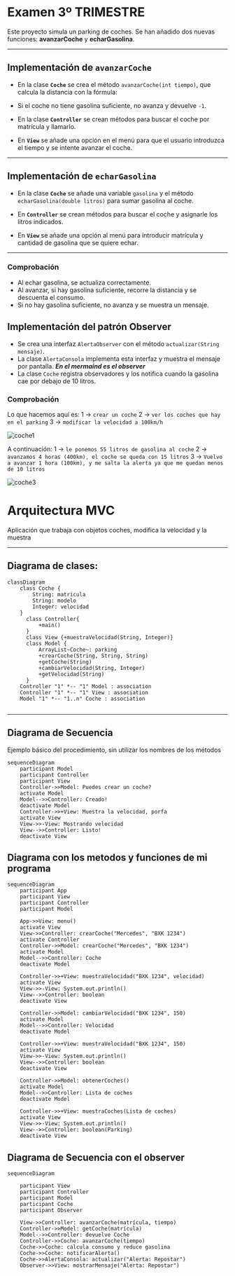 # Examen 3º TRIMESTRE

Este proyecto simula un parking de coches. Se han añadido dos nuevas funciones: **avanzarCoche** y **echarGasolina**.

---

## Implementación de `avanzarCoche`

- En la clase **`Coche`** se crea el método `avanzarCoche(int tiempo)`, que calcula la distancia con la fórmula:


- Si el coche no tiene gasolina suficiente, no avanza y devuelve `-1`.

- En la clase **`Controller`** se crean métodos para buscar el coche por matrícula y llamarlo.

- En **`View`** se añade una opción en el menú para que el usuario introduzca el tiempo y se intente avanzar el coche.

---

##  Implementación de `echarGasolina`

- En la clase **`Coche`** se añade una variable `gasolina` y el método `echarGasolina(double litros)` para sumar gasolina al coche.

- En **`Controller`** se crean métodos para buscar el coche y asignarle los litros indicados.

- En **`View`** se añade una opción al menú para introducir matrícula y cantidad de gasolina que se quiere echar.

---

### Comprobación

- Al echar gasolina, se actualiza correctamente.
- Al avanzar, si hay gasolina suficiente, recorre la distancia y se descuenta el consumo.
- Si no hay gasolina suficiente, no avanza y se muestra un mensaje.


## Implementación del patrón Observer

- Se crea una interfaz `AlertaObserver` con el método `actualizar(String mensaje)`.
- La clase `AlertaConsola` implementa esta interfaz y muestra el mensaje por pantalla. ***En el mermaind es el observer***
- La clase `Coche` registra observadores y los notifica cuando la gasolina cae por debajo de 10 litros.

### Comprobación

Lo que hacemos aquí es:
1 -> `crear un coche`
2 -> `ver los coches que hay en el parking`
3 -> `modificar la velocidad a 100km/h`


![coche1](https://github.com/user-attachments/assets/a94a48a3-8db7-4db1-b1e0-eb30636e88f7)


A continuación: 
1 -> `le ponemos 55 litros de gasolina al coche`
2 -> `avanzamos 4 horas (400km), el coche se queda con 15 litros`
3 -> `Vuelvo a avanzar 1 hora (100km), y me salta la alerta ya que me quedan menos de 10 litros`


![coche3](https://github.com/user-attachments/assets/eeed3939-db28-4214-a634-5d2bf9d14781)



# Arquitectura MVC

Aplicación que trabaja con objetos coches, modifica la velocidad y la muestra

---
## Diagrama de clases:

```mermaid
classDiagram
    class Coche {
        String: matricula
        String: modelo
        Integer: velocidad
    }
      class Controller{
          +main()
      }
      class View {+muestraVelocidad(String, Integer)}
      class Model {
          ArrayList~Coche~: parking
          +crearCoche(String, String, String)
          +getCoche(String)
          +cambiarVelocidad(String, Integer)
          +getVelocidad(String)
      }
    Controller "1" *-- "1" Model : association
    Controller "1" *-- "1" View : association
    Model "1" *-- "1..n" Coche : association
      
```

---

## Diagrama de Secuencia

Ejemplo básico del procedimiento, sin utilizar los nombres de los métodos


```mermaid
sequenceDiagram
    participant Model
    participant Controller
    participant View
    Controller->>Model: Puedes crear un coche?
    activate Model
    Model-->>Controller: Creado!
    deactivate Model
    Controller->>+View: Muestra la velocidad, porfa
    activate View
    View->>-View: Mostrando velocidad
    View-->>Controller: Listo!
    deactivate View
```

## Diagrama con los metodos y funciones de mi programa

```mermaid
sequenceDiagram
    participant App
    participant View
    participant Controller
    participant Model

    App->>View: menu()
    activate View
    View->>Controller: crearCoche("Mercedes", "BXK 1234")
    activate Controller
    Controller->>Model: crearCoche("Mercedes", "BXK 1234")
    activate Model
    Model-->>Controller: Coche
    deactivate Model

    Controller->>+View: muestraVelocidad("BXK 1234", velocidad)
    activate View
    View->>-View: System.out.println()
    View-->>Controller: boolean
    deactivate View

    Controller->>Model: cambiarVelocidad("BXK 1234", 150)
    activate Model
    Model-->>Controller: Velocidad
    deactivate Model

    Controller->>+View: muestraVelocidad("BXK 1234", 150)
    activate View
    View->>-View: System.out.println()
    View-->>Controller: boolean
    deactivate View

    Controller->>Model: obtenerCoches()
    activate Model
    Model-->>Controller: Lista de coches
    deactivate Model

    Controller->>+View: muestraCoches(Lista de coches)
    activate View
    View->>-View: System.out.println()
    View-->>Controller: boolean(Parking)
    deactivate View
```
## Diagrama de Secuencia con el observer

```mermaid
sequenceDiagram
    
    participant View
    participant Controller
    participant Model
    participant Coche
    participant Observer

    View->>Controller: avanzarCoche(matrícula, tiempo)
    Controller->>Model: getCoche(matrícula)
    Model-->>Controller: devuelve Coche
    Controller->>Coche: avanzarCoche(tiempo)
    Coche->>Coche: calcula consumo y reduce gasolina
    Coche->>Coche: notificarAlerta()
    Coche->>AlertaConsola: actualizar("Alerta: Repostar")
    Observer->>View: mostrarMensaje("Alerta: Repostar")
```
